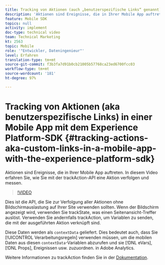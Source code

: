 ```yaml
---
title: Tracking von Aktionen (auch „benutzerspezifische Links“ genannt) in einer mobilen App mit dem Experience Platform-SDK
description: 'Aktionen sind Ereignisse, die in Ihrer Mobile App auftreten. In diesem Video erfahren Sie, wie Sie mit der trackAction-API eine Aktion verfolgen und messen. '
feature: Mobile SDK
topics: null
activity: implement
doc-type: technical video
team: Technical Marketing
kt: 2563
topic: Mobile
role: '"Entwickler, Dateningenieur"'
level: Erfahren
translation-type: tm+mt
source-git-commit: f3b3fa7d91b0cb21005b57768ca23ed6700fcc03
workflow-type: tm+mt
source-wordcount: '181'
ht-degree: 97%

---
```



# Tracking von Aktionen (aka benutzerspezifische Links) in einer Mobile App mit dem Experience Platform-SDK {#tracking-actions-aka-custom-links-in-a-mobile-app-with-the-experience-platform-sdk}

Aktionen sind Ereignisse, die in Ihrer Mobile App auftreten. In diesem Video erfahren Sie, wie Sie mit der trackAction-API eine Aktion verfolgen und messen.

>[!VIDEO](https://video.tv.adobe.com/v/26268/?quality=12)

Dies ist die API, die Sie zur Verfolgung aller Aktionen ohne Bildschirmauslastung auf Ihrer Site verwenden sollten. Wenn der Bildschirm angezeigt wird, verwenden Sie trackState, was einen Seitenansicht-Treffer auslöst. Verwenden Sie andernfalls trackAction, um Variablen zu senden, die mit der ausgeführten Aktion verknüpft sind.

Diese Daten werden als `contextData` geliefert. Dies bedeutet auch, dass Sie [!UICONTROL Verarbeitungsregeln] verwenden müssen, um die mobilen Daten aus diesen `contextData`-Variablen abzurufen und sie [!DNL eVars], [!DNL Props], Ereignissen usw. zuzuordnen. in Adobe Analytics.

Weitere Informationen zu trackAction finden Sie in der [Dokumentation](https://aep-sdks.gitbook.io/docs/using-mobile-extensions/mobile-core/configuration-reference/mobile-core-api-reference).
